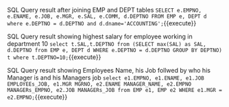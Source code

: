 SQL Query result after joining EMP and DEPT tables `SELECT e.EMPNO, e.ENAME, e.JOB, e.MGR, e.SAL, e.COMM, d.DEPTNO FROM EMP e, DEPT d where e.DEPTNO = d.DEPTNO and d.dname='ACCOUNTING';`{{execute}}

SQL Query result showing highest salary for employee working in department 10 `select t.SAL,t.DEPTNO from (SELECT max(SAL) as SAL, d.DEPTNO from EMP e, DEPT d WHERE e.DEPTNO = d.DEPTNO GROUP BY DEPTNO) t where t.DEPTNO=10;`{{execute}}

SQL Query result showing Employees Name, his Job follwed by who his Manager is and his Managers job `select e1.EMPNO, e1.ENAME, e1.JOB EMPLOYEEs_JOB, e1.MGR MGRNO, e2.ENAME MANAGER_NAME, e2.EMPNO MANAGERs_EMPNO, e2.JOB MANAGERs_JOB from EMP e1, EMP e2 WHERE e1.MGR = e2.EMPNO;`{{execute}}


